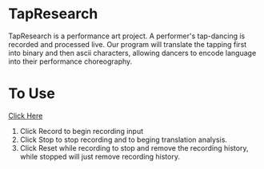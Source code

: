 # TapResearch
TapResearch is a performance art project. A performer's tap-dancing is recorded and processed live. Our program will translate the tapping first into binary and then ascii characters, allowing dancers to encode language into their performance choreography.

# To Use
[Click Here](https://devonkay223.github.io/TapResearch)
1. Click Record to begin recording input
2. Click Stop to stop recording and to beging translation analysis.
3. Click Reset while recording to stop and remove the recording history, while stopped will just remove recording history.
